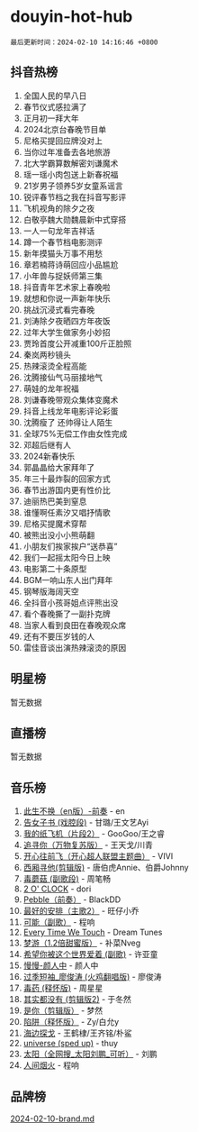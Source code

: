 # douyin-hot-hub

`最后更新时间：2024-02-10 14:16:46 +0800`

## 抖音热榜

1. 全国人民的早八日
1. 春节仪式感拉满了
1. 正月初一拜大年
1. 2024北京台春晚节目单
1. 尼格买提回应牌没对上
1. 当你过年准备去各地旅游
1. 北大学霸算数解密刘谦魔术
1. 瑶一瑶小肉包送上新春祝福
1. 21岁男子领养5岁女童系谣言
1. 锐评春节档之我在抖音写影评
1. 飞机视角的除夕之夜
1. 白敬亭魏大勋魏晨新中式穿搭
1. 一人一句龙年吉祥话
1. 蹲一个春节档电影测评
1. 新年摸猫头万事不用愁
1. 章若楠蒋诗萌回应小品尴尬
1. 小年兽与捉妖师第三集
1. 抖音青年艺术家上春晚啦
1. 就想和你说一声新年快乐
1. 挑战沉浸式看完春晚
1. 刘涛除夕夜晒四方年夜饭
1. 过年大学生做家务小妙招
1. 贾玲首度公开减重100斤正脸照
1. 秦岚两秒镜头
1. 热辣滚烫全程高能
1. 沈腾接仙气马丽接地气
1. 萌娃的龙年祝福
1. 刘谦春晚带观众集体变魔术
1. 抖音上线龙年电影评论彩蛋
1. 沈腾瘦了 还帅得让人陌生
1. 全球75%无偿工作由女性完成
1. 邓超后继有人
1. 2024新春快乐
1. 郭晶晶给大家拜年了
1. 年三十最炸裂的回家方式
1. 春节出游国内更有性价比
1. 迪丽热巴美到窒息
1. 谁懂啊任素汐又唱抒情歌
1. 尼格买提魔术穿帮
1. 被熊出没小小熊萌翻
1. 小朋友们挨家挨户“送恭喜”
1. 我们一起摇太阳今日上映
1. 电影第二十条原型
1. BGM一响山东人出门拜年
1. 钢琴版海阔天空
1. 全抖音小孩哥姐点评熊出没
1. 看个春晚撕了一副扑克牌
1. 当家人看到良田在春晚观众席
1. 还有不要压岁钱的人
1. 雷佳音谈出演热辣滚烫的原因

## 明星榜

暂无数据

## 直播榜

暂无数据

## 音乐榜

1. [此生不换（en版）-前奏](https://sf5-hl-cdn-tos.douyinstatic.com/obj/tos-cn-ve-2774/oMDvUGwhKrKYDEqXiMYEwxZqBWIJFA92CiLAO) - en
1. [告女子书 (戏腔段)](https://sf5-hl-cdn-tos.douyinstatic.com/obj/tos-cn-ve-2774/osCCzFxWgstBDi92ZfBB4ht7gQENBmQMAl0eI6) - 甘璐/王文艺Ayi
1. [我的纸飞机（片段2）](https://sf3-cdn-tos.douyinstatic.com/obj/tos-cn-ve-2774/oM2ZrKcg2CD5AeRB2gkeXOFB1IxAGJdZPazYHf) - GooGoo/王之睿
1. [追寻你（万物复苏版）](https://sf5-hl-cdn-tos.douyinstatic.com/obj/tos-cn-ve-2774/oYeAZJsbjIDit9APmBg8u6uDUQnHmoCf3gbo74) - 王天戈/川青
1. [开心往前飞（开心超人联盟主题曲）](https://sf5-hl-cdn-tos.douyinstatic.com/obj/tos-cn-ve-2774/9d8fb7c82cf1421fb93a9fe925275e0a) - VIVI
1. [西厢寻他(剪辑版)](https://sf5-hl-cdn-tos.douyinstatic.com/obj/tos-cn-ve-2774/oUsAVfAQKlRNxEv5qxvIB8o5qmIWUcXbzJKJhw) - 唐伯虎Annie、伯爵Johnny
1. [毒蘑菇 (副歌段)](https://sf5-hl-cdn-tos.douyinstatic.com/obj/tos-cn-ve-2774/ocDEUsfdLjxnlFXtfogBCiQCEqYB7QZgZ8VViM) - 周笔畅
1. [2 O' CLOCK](https://sf3-cdn-tos.douyinstatic.com/obj/tos-cn-ve-2774/oIUBICeqlYQHTigCBOnCMlwBZJkgiBjt1oDfbg) - dori
1. [Pebble（前奏）](https://sf5-hl-cdn-tos.douyinstatic.com/obj/tos-cn-ve-2774/5e6913036e674b34b92df6abd1361f00) - BlackDD
1. [最好的安排（主歌2）](https://sf3-cdn-tos.douyinstatic.com/obj/tos-cn-ve-2774/oMMZX1DuHpMwgoDztBmZswgQnbCeeANZxBHkFY) - 旺仔小乔
1. [可能（副歌）](https://sf5-hl-cdn-tos.douyinstatic.com/obj/tos-cn-ve-2774/cde1731888894259b333569393c2fb51) - 程响
1. [Every Time We Touch](https://sf5-hl-cdn-tos.douyinstatic.com/obj/tos-cn-ve-2774/ogN6lUKQeBBfEVhIOMikG1CcJjugxk1tztZyhP) - Dream Tunes
1. [梦游（1.2倍甜蜜版）](https://sf5-hl-cdn-tos.douyinstatic.com/obj/tos-cn-ve-2774/o4gyAUm8hwufoEABmwVIiQtHsFuGzAEEWtNMzo) - 补菜Nveg
1. [希望你被这个世界爱着 (副歌)](https://sf5-hl-cdn-tos.douyinstatic.com/obj/tos-cn-ve-2774/oUHCmWQfZlE3QQBKBeD8rCFLpJzPgCpImhsxMt) - 许亚童
1. [慢慢-颜人中](https://sf5-hl-cdn-tos.douyinstatic.com/obj/tos-cn-ve-2774/ocjHNfBXdBxQNC8ZGAeoLMFTUgtBg8bkExunDC) - 颜人中
1. [过季短袖_廖俊涛 (火鸡翻唱版)](https://sf5-hl-cdn-tos.douyinstatic.com/obj/tos-cn-ve-2774/ogQVJl0tRBKxQgZji7YClFEBrVDeHpPTWfCZbQ) - 廖俊涛
1. [毒药 (释怀版)](https://sf5-hl-cdn-tos.douyinstatic.com/obj/tos-cn-ve-2774/oYILMEAzspdZBIzy4frJNB8ZHPHWAhiwowd4Ad) - 周星星
1. [其实都没有 (剪辑版2)](https://sf3-cdn-tos.douyinstatic.com/obj/tos-cn-ve-2774/oEBNQenHZtBhxYjGgUDQk0BCHTigQafgFlbQ7k) - 于冬然
1. [是你（剪辑版）](https://sf3-cdn-tos.douyinstatic.com/obj/tos-cn-ve-2774/46019dae783c4c969944217fe1cfafc4) - 梦然
1. [陷阱（释怀版）](https://sf5-hl-cdn-tos.douyinstatic.com/obj/tos-cn-ve-2774/oE8C21LeZrzKLDFfQYgMzx4GAIHageG5IzayY7) - Zy/白允y
1. [海边探戈](https://sf3-cdn-tos.douyinstatic.com/obj/tos-cn-ve-2774/os9gE0VQCGqt6VQkZDyBBYvfSDY0QFe3vVmubn) - 王鹤棣/王齐铭/朴鲨
1. [universe (sped up)](https://sf3-cdn-tos.douyinstatic.com/obj/tos-cn-ve-2774/oIQnurQLDCsdYeegkM4CKuVb23MZBXtX6QB8bv) - thuy
1. [太阳（全网搜_太阳刘鹏_可听）](https://sf6-cdn-tos.douyinstatic.com/obj/tos-cn-ve-2774/ogWbyIQnlBFImVbeDocRdCIYtBHlbJXgfZMvgz) - 刘鹏
1. [人间烟火](https://sf5-hl-cdn-tos.douyinstatic.com/obj/tos-cn-ve-2774/947983139f35446684610238bba8e7a9) - 程响

## 品牌榜

[2024-02-10-brand.md](2024-02-10-brand.md)
